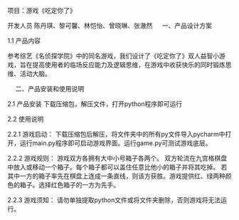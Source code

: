 项目：游戏《吃定你了》


开发人员
陈丹琪、黎可馨、林恺怡、曾晓琳、张澈然
 
一、产品设计方案

1.1  产品内容

   参考综艺《名侦探学院》中的同名游戏，我们设计了《吃定你了》双人益智小游戏，旨在提高使用者的临场反应能力及逻辑思维，在游戏中收获快乐的同时锻炼思维、活动大脑。

 
二、产品安装和使用说明

2.1  产品安装
    下载压缩包，解压文件，打开python程序即可运行

2.2  使用说明

2.2.1 游戏启动：
    下载压缩包后解压，将文件夹中的所有py文件导入pycharm中打开，运行main.py程序即可启动游戏界面。运行game.py可测试游戏底层。

2.2.2 游戏规则：
    游戏双方各拥有大中小号箱子各两个。 双方轮流在九宫格棋盘中放入或移动一个箱子。每个箱子都可以盖住任意比他小的箱子并将其吃掉。 若其中一方的箱子率先在棋盘上连成一条直线，则该方获胜。游戏提供红、绿两种颜色的箱子。选择红色箱子的一方为先手。

2.2.3 游戏须知：
    请勿单独提取python文件或将文件夹删除，否则游戏将无法运行。
